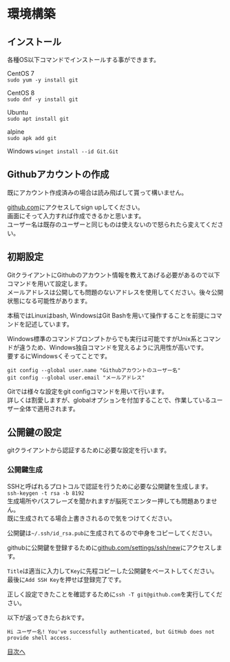 # 環境構築
## インストール
各種OS以下コマンドでインストールする事ができます。  

CentOS 7  
`sudo yum -y install git`  

CentOS 8  
`sudo dnf -y install git`  

Ubuntu  
`sudo apt install git`  

alpine  
`sudo apk add git`  

Windows
`winget install --id Git.Git`  

## Githubアカウントの作成
既にアカウント作成済みの場合は読み飛ばして貰って構いません。

[github.com](https://github.com)にアクセスしてsign upしてください。  
画面にそって入力すれば作成できるかと思います。  
ユーザー名は既存のユーザーと同じものは使えないので怒られたら変えてください。

## 初期設定
GitクライアントにGithubのアカウント情報を教えてあげる必要があるので以下コマンドを用いて設定します。  
メールアドレスは公開しても問題のないアドレスを使用してください。後々公開状態になる可能性があります。  

本稿ではLinuxはbash, WindowsはGit Bashを用いて操作することを前提にコマンドを記述しています。  

Windows標準のコマンドプロンプトからでも実行は可能ですがUnix系とコマンドが違うため、Windows独自コマンドを覚えるように汎用性が高いです。  
要するにWindowsくそってことです。  

```
git config --global user.name "Githubアカウントのユーザー名"
git config --global user.email "メールアドレス"
```  

Gitでは様々な設定をgit configコマンドを用いて行います。  
詳しくは割愛しますが、globalオプションを付加することで、作業しているユーザー全体で適用されます。  

## 公開鍵の設定
gitクライアントから認証するために必要な設定を行います。  

### 公開鍵生成
SSHと呼ばれるプロトコルで認証を行うために必要な公開鍵を生成します。  
`ssh-keygen -t rsa -b 8192`  
生成場所やパスフレーズを聞かれますが脳死でエンター押しても問題ありません。  
既に生成されてる場合上書きされるので気をつけてください。  

公開鍵は`~/.ssh/id_rsa.pub`に生成されてるので中身をコピーしてください。  

githubに公開鍵を登録するために[github.com/settings/ssh/new](https://github.com/settings/ssh/new)にアクセスします。  

`Title`は適当に入力して`Key`に先程コピーした公開鍵をペーストしてください。  
最後に`Add SSH Key`を押せば登録完了です。  

正しく設定できたことを確認するために`ssh -T git@github.com`を実行してください。  

以下が返ってきたらおkです。  

`Hi ユーザー名! You've successfully authenticated, but GitHub does not provide shell access.`




[目次へ](../README.md)
